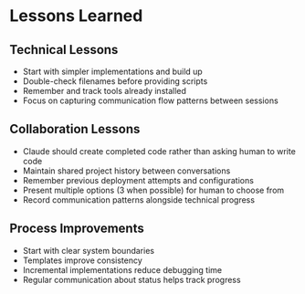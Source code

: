 # Lessons Learned

## Technical Lessons
- Start with simpler implementations and build up
- Double-check filenames before providing scripts
- Remember and track tools already installed
- Focus on capturing communication flow patterns between sessions

## Collaboration Lessons
- Claude should create completed code rather than asking human to write code
- Maintain shared project history between conversations
- Remember previous deployment attempts and configurations
- Present multiple options (3 when possible) for human to choose from
- Record communication patterns alongside technical progress

## Process Improvements
- Start with clear system boundaries
- Templates improve consistency
- Incremental implementations reduce debugging time
- Regular communication about status helps track progress
